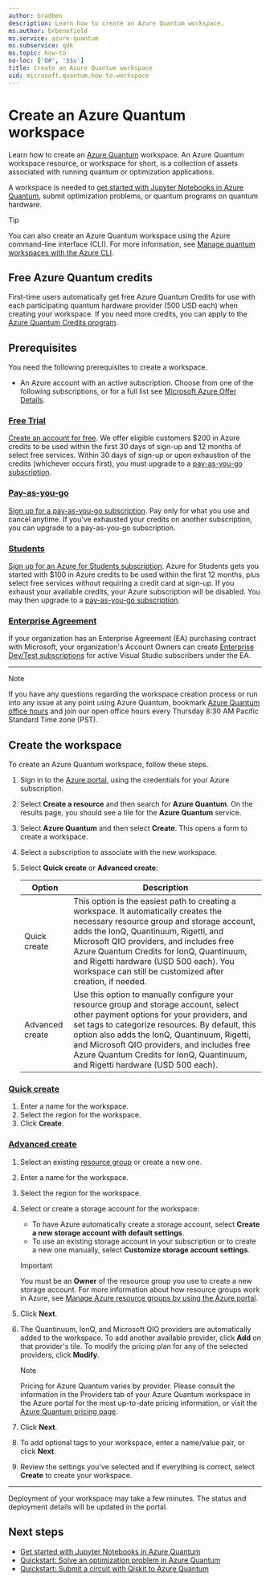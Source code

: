 ```yaml
---
author: bradben
description: Learn how to create an Azure Quantum workspace.
ms.author: brbenefield
ms.service: azure-quantum
ms.subservice: qdk
ms.topic: how-to
no-loc: ['Q#', '$$v']
title: Create an Azure Quantum workspace
uid: microsoft.quantum.how-to.workspace
---
```


# Create an Azure Quantum workspace

Learn how to create an [Azure Quantum](xref:microsoft.quantum.azure-quantum-overview) workspace. An Azure Quantum workspace resource, or workspace for short, is a collection of assets associated with running quantum or optimization applications.

A workspace is needed to [get started with Jupyter Notebooks in Azure Quantum](xref:microsoft.quantum.get-started.notebooks), submit optimization problems, or quantum programs on quantum hardware.

> [!TIP]
> You can also create an Azure Quantum workspace using the Azure command-line interface (CLI). For more information, see [Manage quantum workspaces with the Azure CLI](xref:microsoft.quantum.workspaces-cli).

## Free Azure Quantum credits

First-time users automatically get free Azure Quantum Credits for use with each participating quantum hardware provider (500 USD each) when creating your workspace. If you need more credits, you can apply to the [Azure Quantum Credits program](https://aka.ms/aq/credits).

## Prerequisites

You need the following prerequisites to create a workspace.

- An Azure account with an active subscription. Choose from one of the following subscriptions, or for a full list see [Microsoft Azure Offer Details](https://azure.microsoft.com/support/legal/offer-details/).

### [Free Trial](#tab/free)

[Create an account for free](https://azure.microsoft.com/free/?WT.mc_id=A261C142F). We offer eligible customers $200 in Azure credits to be used within the first 30 days of sign-up and 12 months of select free services. Within 30 days of sign-up or upon exhaustion of the credits (whichever occurs first), you must upgrade to a [pay-as-you-go subscription](https://azure.microsoft.com/offers/ms-azr-0003p/).

### [Pay-as-you-go](#tab/payg)
 
[Sign up for a pay-as-you-go subscription](https://azure.microsoft.com/offers/ms-azr-0003p/). Pay only for what you use and cancel anytime. If you've exhausted your credits on another subscription, you can upgrade to a pay-as-you-go subscription.

### [Students](#tab/student)

[Sign up for an Azure for Students subscription](https://azure.microsoft.com/offers/ms-azr-0170p/). Azure for Students gets you started with $100 in Azure credits to be used within the first 12 months, plus select free services without requiring a credit card at sign-up. If you exhaust your available credits, your Azure subscription will be disabled. You may then upgrade to a [pay-as-you-go subscription](https://azure.microsoft.com/offers/ms-azr-0003p/).

### [Enterprise Agreement](#tab/EA)

If your organization has an Enterprise Agreement (EA) purchasing contract with Microsoft, your organization's Account Owners can create [Enterprise Dev/Test subscriptions](https://azure.microsoft.com/offers/ms-azr-0148p/) for active Visual Studio subscribers under the EA.

---

> [!NOTE]
> If you have any questions regarding the workspace creation process or run into any issue at any point using Azure Quantum, bookmark [Azure Quantum office hours](https://aka.ms/AQ/OfficeHours) and join our open office hours every Thursday 8∶30 AM Pacific Standard Time zone (PST).

## Create the workspace

To create an Azure Quantum workspace, follow these steps.

1. Sign in to the [Azure portal](https://portal.azure.com), using the credentials for your Azure subscription.

1. Select **Create a resource** and then search for **Azure Quantum**. On the results page, you should see a tile for the **Azure Quantum** service.

1. Select **Azure Quantum** and then select  **Create**. This opens a form to create a workspace.

1. Select a subscription to associate with the new workspace.

1. Select **Quick create** or **Advanced create**:

   |Option | Description |
   |--- | --- |
   | Quick create | This option is the easiest path to creating a workspace. It automatically creates the necessary resource group and storage account, adds the IonQ, Quantinuum, Rigetti, and Microsoft QIO providers, and includes free Azure Quantum Credits for IonQ, Quantinuum, and Rigetti hardware (USD 500 each). You workspace can still be customized after creation, if needed. |
   |Advanced create | Use this option to manually configure your resource group and storage account, select other payment options for your providers, and set tags to categorize resources. By default, this option also adds the IonQ, Quantinuum, Rigetti, and Microsoft QIO providers, and includes free Azure Quantum Credits for IonQ, Quantinuum, and Rigetti hardware (USD 500 each). |
   
### [Quick create](#tab/tabid-quick)

1. Enter a name for the workspace.
1. Select the region for the workspace.
1. Click **Create**.

### [Advanced create](#tab/tabid-advanced)

1. Select an existing [resource group](/azure/azure-resource-manager/management/manage-resource-groups-portal) or create a new one.

1. Enter a name for the workspace.

1. Select the region for the workspace.

1. Select or create a storage account for the workspace:

   - To have Azure automatically create a storage account, select **Create a new storage account with default settings**.
   - To use an existing storage account in your subscription or to create a new one manually, select **Customize storage account settings**.

   > [!IMPORTANT]
   > You must be an **Owner** of the resource group you use to create a new storage account. For more information about how resource groups work in Azure, see [Manage Azure resource groups by using the Azure portal](/azure/azure-resource-manager/management/manage-resource-groups-portal).

1. Click **Next**.

1. The Quantinuum, IonQ, and Microsoft QIO providers are automatically added to the workspace. To add another available provider, click **Add** on that provider's tile. To modify the pricing plan for any of the selected providers, click **Modify**.

   > [!NOTE]
   > Pricing for Azure Quantum varies by provider. Please consult the information in the Providers tab of your Azure Quantum workspace in the Azure portal for the most up-to-date pricing information, or visit the [Azure Quantum pricing page](https://azure.microsoft.com/pricing/details/azure-quantum/).

1. Click **Next**.

1. To add optional tags to your workspace, enter a name/value pair, or click **Next**.

1. Review the settings you've selected and if everything is correct, select **Create** to create your workspace.

***

Deployment of your workspace may take a few minutes. The status and deployment details will be updated in the portal.

## Next steps

- [Get started with Jupyter Notebooks in Azure Quantum](xref:microsoft.quantum.get-started.notebooks)
- [Quickstart: Solve an optimization problem in Azure Quantum](xref:microsoft.quantum.quickstarts.optimization.qio.portal)
- [Quickstart: Submit a circuit with Qiskit to Azure Quantum](xref:microsoft.quantum.quickstarts.computing.qiskit.portal)
